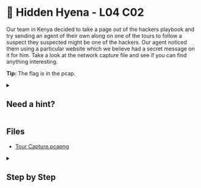 # 🐆 Hidden Hyena - L04 C02

Our team in Kenya decided to take a page out of the hackers playbook and try sending an agent of their own along on one of the tours to follow a suspect they suspected might be one of the hackers. Our agent noticed them using a particular website which we believe had a secret message on it for him. Take a look at the network capture file and see if you can find anything interesting.

**Tip:** The flag is in the pcap.

<details><summary>

## Need a hint?</summary>

> 💡 Hint: Find packet?

</details>

## Files

- [Tour Capture.pcapng](/assets/hiddenhyena2.pcapng)

<details><summary>

## Step by Step</summary>

- Download the file and open it in Wireshark
- Press Ctrl + F and search for "html", search until the frame description has a suspicious looking html name

![wireshark search result](/assets/hiddenhyena1.png)

- Copy and pasting this string and putting it through a [Base64 decoder](https://www.base64decode.org/) will reveal the flag.

`flag: hgjks2JFu!hf`

</details>

